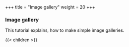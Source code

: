 +++
title = "Image gallery"
weight = 20
+++

### Image gallery

This tutorial explains, how to make simple image galleries.

{{< children  >}}

